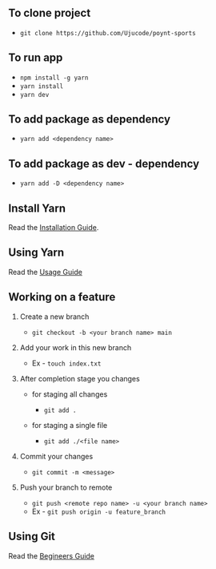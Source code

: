 ## To clone project

- `git clone https://github.com/Ujucode/poynt-sports`

## To run app

- `npm install -g yarn`
- `yarn install`
- `yarn dev`

## To add package as dependency

- `yarn add <dependency name>`

## To add package as dev - dependency

- `yarn add -D <dependency name>`

## Install Yarn

Read the [Installation Guide](https://yarnpkg.com/).

## Using Yarn

Read the [Usage Guide](https://classic.yarnpkg.com/en/docs/usage)

## Working on a feature

1. Create a new branch

   - `git checkout -b <your branch name> main`

2. Add your work in this new branch

   - Ex - `touch index.txt`

3. After completion stage you changes

   - for staging all changes

     - `git add . `

   - for staging a single file

     - `git add ./<file name>`

4. Commit your changes

   - `git commit -m <message>`

5. Push your branch to remote

   - `git push <remote repo name> -u <your branch name>`
   - Ex - `git push origin -u feature_branch`

## Using Git

Read the [Begineers Guide](https://www.atlassian.com/git/tutorials/setting-up-a-repository)
